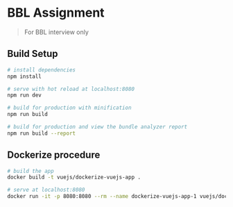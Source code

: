 # BBL Assignment

> For BBL interview only

## Build Setup

``` bash
# install dependencies
npm install

# serve with hot reload at localhost:8080
npm run dev

# build for production with minification
npm run build

# build for production and view the bundle analyzer report
npm run build --report
```

## Dockerize procedure

``` bash
# build the app
docker build -t vuejs/dockerize-vuejs-app .

# serve at localhost:8080
docker run -it -p 8080:8080 --rm --name dockerize-vuejs-app-1 vuejs/dockerize-vuejs-app
```
